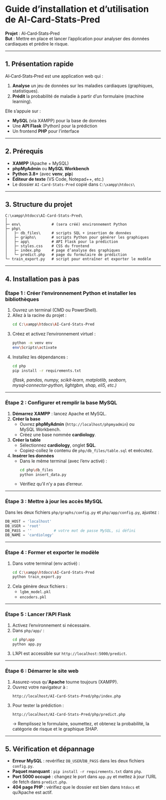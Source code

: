 # Guide d’installation et d’utilisation de AI‑Card‑Stats‑Pred

**Projet** : AI‑Card‑Stats‑Pred  
**But** : Mettre en place et lancer l’application pour analyser des données cardiaques et prédire le risque.

---

## 1. Présentation rapide

AI‑Card‑Stats‑Pred est une application web qui :

1. **Analyse** un jeu de données sur les maladies cardiaques (graphiques, statistiques).  
2. **Prédit** la probabilité de maladie à partir d’un formulaire (machine learning).  

Elle s’appuie sur :
- **MySQL** (via XAMPP) pour la base de données  
- Une **API Flask** (Python) pour la prédiction  
- Un frontend **PHP** pour l’interface  

---

## 2. Prérequis

- **XAMPP** (Apache + MySQL)  
- **phpMyAdmin** ou **MySQL Workbench**  
- **Python 3.8+** (avec **venv**, **pip**)  
- **Éditeur de texte** (VS Code, Notepad++, etc.)  
- Le dossier `AI‑Card‑Stats‑Pred` copié dans `C:\xampp\htdocs\`

---

## 3. Structure du projet

```
C:\xampp\htdocs\AI‑Card‑Stats‑Pred\
│
├─ env\              # (sera créé) environnement Python
├─ php\
│   ├─ db_files\     # scripts SQL + insertion de données
│   ├─ graphs\       # scripts Python pour générer les graphiques
│   ├─ app\          # API Flask pour la prédiction
│   ├─ styles.css    # CSS du frontend
│   ├─ index.php     # page d’analyse des graphiques
│   └─ predict.php   # page du formulaire de prédiction
└─ train_export.py   # script pour entraîner et exporter le modèle
```

---

## 4. Installation pas à pas

### Étape 1 : Créer l’environnement Python et installer les bibliothèques

1. Ouvrez un terminal (CMD ou PowerShell).  
2. Allez à la racine du projet :
   ```bash
   cd C:\xampp\htdocs\AI‑Card‑Stats‑Pred
   ```
3. Créez et activez l’environnement virtuel :
   ```bash
   python -m venv env
   env\Scripts\activate
   ```
4. Installez les dépendances :
   ```bash
   cd php
   pip install -r requirements.txt
   ```
   *(flask, pandas, numpy, scikit‑learn, matplotlib, seaborn, mysql‑connector‑python, lightgbm, shap, eli5, etc.)*

---

### Étape 2 : Configurer et remplir la base MySQL

1. **Démarrez XAMPP** : lancez Apache et MySQL.  
2. **Créer la base**  
   - Ouvrez **phpMyAdmin** (`http://localhost/phpmyadmin`) ou MySQL Workbench.  
   - Créez une base nommée **cardiology**.  
3. **Créer la table**  
   - Sélectionnez **cardiology**, onglet **SQL**.  
   - Copiez-collez le contenu de `php/db_files/table.sql` et exécutez.  
4. **Insérer les données**  
   - Dans le même terminal (avec l’env activé) :
     ```bash
     cd php\db_files
     python insert_data.py
     ```
   - Vérifiez qu’il n’y a pas d’erreur.

---

### Étape 3 : Mettre à jour les accès MySQL

Dans les deux fichiers `php/graphs/config.py` et `php/app/config.py`, ajustez :
```python
DB_HOST = 'localhost'
DB_USER = 'root'
DB_PASS = ''          # votre mot de passe MySQL, si défini
DB_NAME = 'cardiology'
```

---

### Étape 4 : Former et exporter le modèle

1. Dans votre terminal (env activé) :
   ```bash
   cd C:\xampp\htdocs\AI‑Card‑Stats‑Pred
   python train_export.py
   ```
2. Cela génère deux fichiers :
   - `lgbm_model.pkl`  
   - `encoders.pkl`  

---

### Étape 5 : Lancer l’API Flask

1. Activez l’environnement si nécessaire.  
2. Dans `php/app/` :
   ```bash
   cd php\app
   python app.py
   ```
3. L’API est accessible sur `http://localhost:5000/predict`.

---

### Étape 6 : Démarrer le site web

1. Assurez-vous qu’**Apache** tourne toujours (XAMPP).  
2. Ouvrez votre navigateur à :
   ```
   http://localhost/AI‑Card‑Stats‑Pred/php/index.php
   ```
3. Pour tester la prédiction :
   ```
   http://localhost/AI‑Card‑Stats‑Pred/php/predict.php
   ```
   → Remplissez le formulaire, soumettez, et obtenez la probabilité, la catégorie de risque et le graphique SHAP.

---

## 5. Vérification et dépannage

- **Erreur MySQL** : revérifiez `DB_USER`/`DB_PASS` dans les deux fichiers `config.py`.  
- **Paquet manquant** : `pip install -r requirements.txt` dans `php`.  
- **Port 5000 occupé** : changez le port dans `app.py` et mettez à jour l’URL de fetch dans `predict.php`.  
- **404 page PHP** : vérifiez que le dossier est bien dans `htdocs` et qu’Apache est actif.
